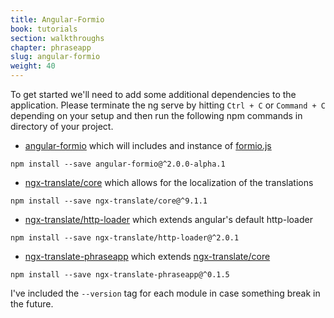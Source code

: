 ```yaml
---
title: Angular-Formio
book: tutorials
section: walkthroughs
chapter: phraseapp
slug: angular-formio
weight: 40
---
```

To get started we'll need to add some additional dependencies to the application. Please terminate the ng serve
by hitting `Ctrl + C` or `Command + C` depending on your setup and then run the following npm commands in directory of your project.

 - [angular-formio](https://github.com/formio/angular-formio) which will includes and instance of [formio.js](https://github.com/formio/formio.js)

```
npm install --save angular-formio@^2.0.0-alpha.1
```
 - [ngx-translate/core](https://github.com/ngx-translate/core) which allows for the localization of the translations
 
```
npm install --save ngx-translate/core@^9.1.1
```

 - [ngx-translate/http-loader](https://github.com/ngx-translate/http-loader) which extends angular's default http-loader
 
```
npm install --save ngx-translate/http-loader@^2.0.1
```
 
 - [ngx-translate-phraseapp](https://github.com/phrase/ngx-translate-phraseapp) which extends [ngx-translate/core](https://github.com/ngx-translate/core)
 
```
npm install --save ngx-translate-phraseapp@^0.1.5
```

I've included the `--version` tag for each module in case something break in the future. 


